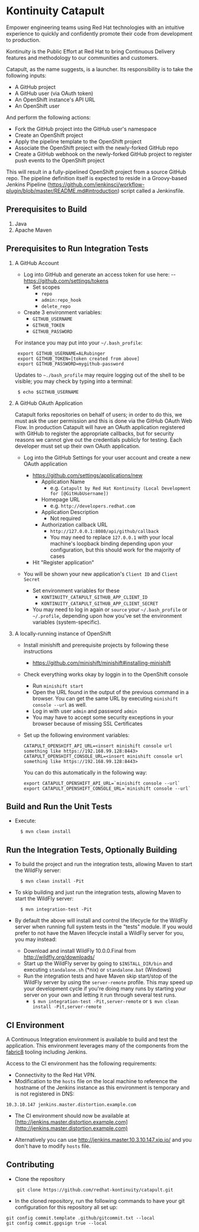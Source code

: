 # Kontinuity Catapult
Empower engineering teams using Red Hat technologies with an intuitive experience to quickly and confidently promote their code from development to production.

Kontinuity is the Public Effort at Red Hat to bring Continuous Delivery features and methodology to our communities and customers.

Catapult, as the name suggests, is a launcher.  Its responsibility is to take the following inputs:

* A GitHub project
* A GitHub user (via OAuth token)
* An OpenShift instance's API URL
* An OpenShift user

And perform the following actions:

* Fork the GitHub project into the GitHub user's namespace
* Create an OpenShift project
* Apply the pipeline template to the OpenShift project
* Associate the OpenShift project with the newly-forked GitHub repo
* Create a GitHub webhook on the newly-forked GitHub project to register push events to the OpenShift project

This will result in a fully-pipelined OpenShift project from a source GitHub repo.  The pipeline definition itself is expected to reside in a Groovy-based Jenkins Pipeline (https://github.com/jenkinsci/workflow-plugin/blob/master/README.md#introduction) script called a Jenkinsfile.

Prerequisites to Build
----------------------
1. Java
2. Apache Maven

Prerequisites to Run Integration Tests
--------------------------------------
1. A GitHub Account

    * Log into GitHub and generate an access token for use here:
    --  https://github.com/settings/tokens
        * Set scopes
            * `repo`
            * `admin:repo_hook`
            * `delete_repo`
    * Create 3 environment variables:
        * `GITHUB_USERNAME`
        * `GITHUB_TOKEN`
        * `GITHUB_PASSWORD`

    For instance you may put into your `~/.bash_profile`:

        export GITHUB_USERNAME=ALRubinger
        export GITHUB_TOKEN=[token created from above]
        export GITHUB_PASSWORD=mygithub-password
    
    Updates to `~./bash_profile` may require logging out of the shell to be visible; you may check by typing into a terminal:

        $ echo $GITHUB_USERNAME

    
2.  A GitHub OAuth Application
 
    Catapult forks repositories on behalf of users; in order to do this, we must ask the user permission and this is done via the GitHub OAuth Web Flow.  In production Catapult will have an OAuth application registered with GitHub to register the appropriate callbacks, but for security reasons we cannot give out the credentials publicly for testing.  Each developer must set up their own OAuth application.
    
    * Log into the GitHub Settings for your user account and create a new OAuth application
        * https://github.com/settings/applications/new
            * Application Name
                * e.g. `Catapult by Red Hat Kontinuity (Local Development for [@GitHubUsername])`
            * Homepage URL
                * e.g. `http://developers.redhat.com`
            * Application Description
                * Not required
            * Authorization callback URL
                * `http://127.0.0.1:8080/api/github/callback`
                * You may need to replace `127.0.0.1` with your local machine's loopback binding depending upon your configuration, but this should work for the majority of cases
        * Hit "Register application"
            
    * You will be shown your new application's `Client ID` and `Client Secret`
        * Set environment variables for these
            * `KONTINUITY_CATAPULT_GITHUB_APP_CLIENT_ID`
            * `KONTINUITY_CATAPULT_GITHUB_APP_CLIENT_SECRET`
        * You may need to log in again or `source` your `~/.bash_profile` or `~/.profile`, depending upon how you've set the environment variables (system-specific).
   
3. A locally-running instance of OpenShift 

    * Install minishift and prerequisite projects by following these instructions
        * https://github.com/minishift/minishift#installing-minishift
	
    * Check everything works okay by loggin in to the OpenShift console
        * Run `minishift start`
        * Open the URL found in the output of the previous command in a browser. You can get the same URL by executing `minishift console --url` as well.
        * Log in with user `admin` and password `admin`
        * You may have to accept some security exceptions in your browser because of missing SSL Certificates

    * Set up the following environment variables:
        ```
        CATAPULT_OPENSHIFT_API_URL=<insert minishift console url something like https://192.168.99.128:8443>
        CATAPULT_OPENSHIFT_CONSOLE_URL=<insert minishift console url something like https://192.168.99.128:8443>
        ```
        
        You can do this automatically in the following way:
        
        ```
        export CATAPULT_OPENSHIFT_API_URL=`minishift console --url`
        export CATAPULT_OPENSHIFT_CONSOLE_URL=`minishift console --url`
        ```

Build and Run the Unit Tests
----------------------------

* Execute:

        $ mvn clean install
        
Run the Integration Tests, Optionally Building
----------------------------------------------

* To build the project and run the integration tests, allowing Maven to start the WildFly server:
 
        $ mvn clean install -Pit


* To skip building and just run the integration tests, allowing Maven to start the WildFly server:

        $ mvn integration-test -Pit
        
* By default the above will install and control the lifecycle for the WildFly server when running full system tests in the "tests" module.  If you would prefer to not have the Maven lifecycle install a WildFly server for you, you may instead:
    * Download and install WildFly 10.0.0.Final from http://wildfly.org/downloads/
    * Start up the WildFly server by going to `$INSTALL_DIR/bin` and executing `standalone.sh` (*nix) or `standalone.bat` (Windows)
    * Run the integration tests and have Maven skip start/stop of the WildFly server by using the `server-remote` profile.  This may speed up your development cycle if you're doing many runs by starting your server on your own and letting it run through several test runs.
        * `$ mvn integration-test -Pit,server-remote` or `$ mvn clean install -Pit,server-remote`
        
CI Environment
----------------------------

A Continuous Integration environment is available to build and test the application. This environment leverages many of the components from the [fabric8](http://fabric8.io/) tooling including Jenkins.

Access to the CI environment has the following requirements:

*  Connectivity to the Red Hat VPN.
*  Modification to the `hosts` file on the local machine to reference the hostname of the Jenkins instance as this environment is temporary and is not registered in DNS:

```
10.3.10.147 jenkins.master.distortion.example.com
```

 * The CI environment should now be available at [http://jenkins.master.distortion.example.com](http://jenkins.master.distortion.example.com)

 * Alternatively you can use http://jenkins.master.10.3.10.147.xip.io/ and you don't have to modify `hosts` file.


Contributing
------------

* Clone the repository
```
	git clone https://github.com/redhat-kontinuity/catapult.git
```

* In the cloned repository, run the following commands to have your git configuration for this repository all set up: 
```
git config commit.template .github/gitcommit.txt --local
git config commit.gpgsign true --local
```
